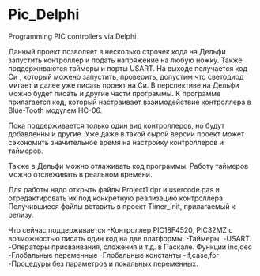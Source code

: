 # Pic_Delphi
Programming PIC controllers via Delphi

Данный проект позволяет в несколько строчек кода на Дельфи запустить контроллер и подать напряжение на любую ножку. Также поддерживаются таймеры и порты USART.   На выходе получается код Си , который можено запустить, проверить, допустим что светодиод мигает и далее уже писать проект на Си. В перспективе на Дельфи можно будет писать и другие части программы. К программе прилагается код, который настраивает взаимодействие контроллера в Blue-Tooth модулем HC-06.

Пока поддерживается только один вид контроллеров, но будут добавленны и другие. Уже даже в такой сырой версии проект может сэкономить значительное время на настройку контроллеров и таймеров.

Также в Дельфи можно отлаживать код программы. Работу таймеров можно отслеживать в реальном времени.

Для работы надо открыть файлы Project1.dpr и usercode.pas и отредактировать их под конкретную реализацию контроллера. Получившиеся файлы вставить в проект Timer_init, прилагаемый к релизу.

Что сейчас поддерживается
-Контроллер PIC18F4520, PIC32MZ с возможностью писать один код на две платформы.
-Таймеры.
-USART.
-Операторы присваивания, сложения и т.д. в Паскале. Функции inc,dec
-Глобальные переменные
-Глобальные константы
-if,case,for
-Процедуры без параметров и локальных переменных. 


